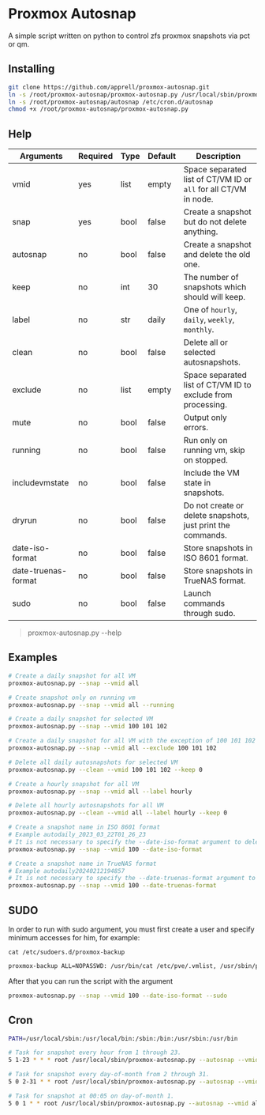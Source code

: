 # Proxmox Autosnap

A simple script written on python to control zfs proxmox snapshots via pct or qm.

## Installing

```bash
git clone https://github.com/apprell/proxmox-autosnap.git
ln -s /root/proxmox-autosnap/proxmox-autosnap.py /usr/local/sbin/proxmox-autosnap.py
ln -s /root/proxmox-autosnap/autosnap /etc/cron.d/autosnap
chmod +x /root/proxmox-autosnap/proxmox-autosnap.py
```

## Help

| Arguments           | Required | Type | Default | Description                                                      |
|---------------------|----------|------|---------|------------------------------------------------------------------|
| vmid                | yes      | list | empty   | Space separated list of CT/VM ID or `all` for all CT/VM in node. |
| snap                | yes      | bool | false   | Create a snapshot but do not delete anything.                    |
| autosnap            | no       | bool | false   | Create a snapshot and delete the old one.                        |
| keep                | no       | int  | 30      | The number of snapshots which should will keep.                  |
| label               | no       | str  | daily   | One of `hourly`, `daily`, `weekly`, `monthly`.                   |
| clean               | no       | bool | false   | Delete all or selected autosnapshots.                            |
| exclude             | no       | list | empty   | Space separated list of CT/VM ID to exclude from processing.     |
| mute                | no       | bool | false   | Output only errors.                                              |
| running             | no       | bool | false   | Run only on running vm, skip on stopped.                         |
| includevmstate      | no       | bool | false   | Include the VM state in snapshots.                               |
| dryrun              | no       | bool | false   | Do not create or delete snapshots, just print the commands.      |
| date-iso-format     | no       | bool | false   | Store snapshots in ISO 8601 format.                              |
| date-truenas-format | no       | bool | false   | Store snapshots in TrueNAS format.                               |
| sudo                | no       | bool | false   | Launch commands through sudo.                                    |

> proxmox-autosnap.py --help

## Examples

```bash
# Create a daily snapshot for all VM
proxmox-autosnap.py --snap --vmid all

# Create snapshot only on running vm
proxmox-autosnap.py --snap --vmid all --running

# Create a daily snapshot for selected VM
proxmox-autosnap.py --snap --vmid 100 101 102

# Create a daily snapshot for all VM with the exception of 100 101 102
proxmox-autosnap.py --snap --vmid all --exclude 100 101 102

# Delete all daily autosnapshots for selected VM
proxmox-autosnap.py --clean --vmid 100 101 102 --keep 0

# Create a hourly snapshot for all VM
proxmox-autosnap.py --snap --vmid all --label hourly

# Delete all hourly autosnapshots for all VM
proxmox-autosnap.py --clean --vmid all --label hourly --keep 0

# Create a snapshot name in ISO 8601 format
# Example autodaily_2023_03_22T01_26_23
# It is not necessary to specify the --date-iso-format argument to delete snapshots 
proxmox-autosnap.py --snap --vmid 100 --date-iso-format

# Create a snapshot name in TrueNAS format
# Example autodaily20240212194857
# It is not necessary to specify the --date-truenas-format argument to delete snapshots 
proxmox-autosnap.py --snap --vmid 100 --date-truenas-format
```

## SUDO

In order to run with sudo argument, you must first create a user and specify minimum accesses for him, for example:

`cat /etc/sudoers.d/proxmox-backup`

```bash
proxmox-backup ALL=NOPASSWD: /usr/bin/cat /etc/pve/.vmlist, /usr/sbin/pct snapshot *, /usr/sbin/pct listsnapshot *, /usr/sbin/pct delsnapshot *, /usr/sbin/qm snapshot *, /usr/sbin/qm listsnapshot *, /usr/sbin/qm delsnapshot *
```

After that you can run the script with the argument

```bash
proxmox-autosnap.py --snap --vmid 100 --date-iso-format --sudo
```

## Cron

```bash
PATH=/usr/local/sbin:/usr/local/bin:/sbin:/bin:/usr/sbin:/usr/bin

# Task for snapshot every hour from 1 through 23.
5 1-23 * * * root /usr/local/sbin/proxmox-autosnap.py --autosnap --vmid all --label hourly --keep 23 --mute

# Task for snapshot every day-of-month from 2 through 31.
5 0 2-31 * * root /usr/local/sbin/proxmox-autosnap.py --autosnap --vmid all --label daily --keep 30 --mute

# Task for snapshot at 00:05 on day-of-month 1.
5 0 1 * * root /usr/local/sbin/proxmox-autosnap.py --autosnap --vmid all --label monthly --keep 3 --mute
```
